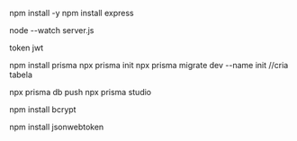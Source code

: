 npm install -y
npm install express

node --watch server.js


token jwt

npm install prisma
npx prisma init
npx prisma migrate dev --name init //cria tabela


npx prisma db push
npx prisma studio

npm install bcrypt

npm install jsonwebtoken